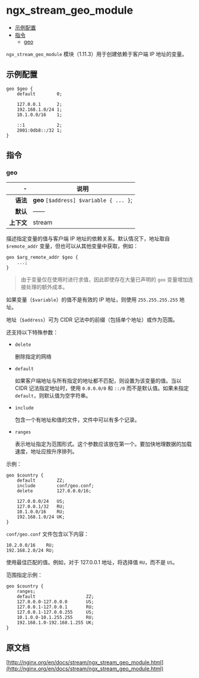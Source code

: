 # ngx_stream_geo_module

- [示例配置](#example_configuration)
- [指令](#directives)
    - [geo](#geo)

`ngx_stream_geo_module` 模块（1.11.3）用于创建依赖于客户端 IP 地址的变量。

<a id="example_configuration"></a>

## 示例配置

```nginx
geo $geo {
    default        0;

    127.0.0.1      2;
    192.168.1.0/24 1;
    10.1.0.0/16    1;

    ::1            2;
    2001:0db8::/32 1;
}
```

<a id="directives"></a>

## 指令

### geo

|\-|说明|
|------:|------|
|**语法**|**geo** `[$address] $variable { ... }`;|
|**默认**|——|
|**上下文**|stream|

描述指定变量的值与客户端 IP 地址的依赖关系。默认情况下，地址取自 `$remote_addr` 变量，但也可以从其他变量中获取，例如：

```nginx
geo $arg_remote_addr $geo {
    ...;
}
```

> 由于变量仅在使用时进行求值，因此即使存在大量已声明的 `geo` 变量增加连接处理的额外成本。

如果变量（`$variable`）的值不是有效的 IP 地址，则使用 `255.255.255.255` 地址。

地址（`$address`）可为 CIDR 记法中的前缀（包括单个地址）或作为范围。

还支持以下特殊参数：

- `delete`

    删除指定的网络

- `default`

    如果客户端地址与所有指定的地址都不匹配，则设置为该变量的值。当以 CIDR 记法指定地址时，使用 `0.0.0.0/0` 和 `::/0` 而不是默认值。如果未指定 `default`，则默认值为空字符串。

- `include`

    包含一个有地址和值的文件，文件中可以有多个记录。

- `ranges`

    表示地址指定为范围形式。这个参数应该放在第一个。要加快地理数据的加载速度，地址应按升序排列。

示例：

```nginx
geo $country {
    default        ZZ;
    include        conf/geo.conf;
    delete         127.0.0.0/16;

    127.0.0.0/24   US;
    127.0.0.1/32   RU;
    10.1.0.0/16    RU;
    192.168.1.0/24 UK;
}
```

`conf/geo.conf` 文件包含以下内容：

```
10.2.0.0/16    RU;
192.168.2.0/24 RU;
```

使用最佳匹配的值。例如，对于 127.0.0.1 地址，将选择值 `RU`，而不是 `US`。

范围指定示例：

```nginx
geo $country {
    ranges;
    default                   ZZ;
    127.0.0.0-127.0.0.0       US;
    127.0.0.1-127.0.0.1       RU;
    127.0.0.1-127.0.0.255     US;
    10.1.0.0-10.1.255.255     RU;
    192.168.1.0-192.168.1.255 UK;
}
```

## 原文档
[http://nginx.org/en/docs/stream/ngx_stream_geo_module.html](http://nginx.org/en/docs/stream/ngx_stream_geo_module.html)